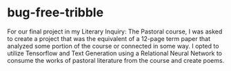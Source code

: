 # bug-free-tribble
For our final project in my Literary Inquiry: The Pastoral course, I was asked to create a project that was the equivalent of a 12-page term paper that analyzed some portion of the course or connected in some way. I opted to utilize Tensorflow and Text Generation using a Relational Neural Network to consume the works of pastoral literature from the course and create poems. 
